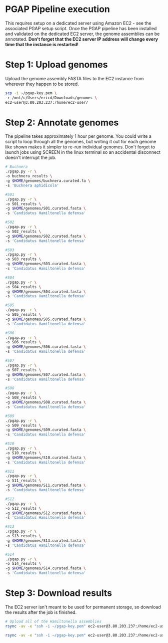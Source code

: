 # PGAP Pipeline execution

This requires setup on a dedicated server using Amazon EC2 - see the associated PGAP setup script. Once the PGAP pipeline has been installed and validated on the dedicated EC2 server, the genome assemblies can be annotated. **Don't forget that the EC2 server IP address will change every time that the instance is restarted!**



# Step 1: Upload genomes

Upload the genome assembly FASTA files to the EC2 instance from wherever they happen to be stored.

````bash
scp -i ~/pgap-key.pem \
-r /mnt/c/Users/ericd/Downloads/genomes \
ec2-user@3.80.203.237:/home/ec2-user/
````



# Step 2: Annotate genomes

The pipeline takes approximately 1 hour per genome. You could write a script to loop through all the genomes, but writing it out for each genome like shown makes it simpler to re-run individual genomes. Don't forget to launch jobs using SCREEN in the linux terminal so an accidental disconnect doesn't interrupt the job.

````bash
# Buchnera
./pgap.py -r \
-o buchnera_results \
-g $HOME/genomes/buchnera.curated.fa \
-s 'Buchnera aphidicola'

#S01
./pgap.py -r \
-o S01_results \
-g $HOME/genomes/S01.curated.fasta \
-s 'Candidatus Hamiltonella defensa'

#S02
./pgap.py -r \
-o S02_results \
-g $HOME/genomes/S02.curated.fasta \
-s 'Candidatus Hamiltonella defensa'

#S03
./pgap.py -r \
-o S03_results \
-g $HOME/genomes/S03.curated.fasta \
-s 'Candidatus Hamiltonella defensa'

#S04
./pgap.py -r \
-o S04_results \
-g $HOME/genomes/S04.curated.fasta \
-s 'Candidatus Hamiltonella defensa'

#S05
./pgap.py -r \
-o S05_results \
-g $HOME/genomes/S05.curated.fasta \
-s 'Candidatus Hamiltonella defensa'

#S06
./pgap.py -r \
-o S06_results \
-g $HOME/genomes/S06.curated.fasta \
-s 'Candidatus Hamiltonella defensa'

#S07
./pgap.py -r \
-o S07_results \
-g $HOME/genomes/S07.curated.fasta \
-s 'Candidatus Hamiltonella defensa'

#S08
./pgap.py -r \
-o S08_results \
-g $HOME/genomes/S08.curated.fasta \
-s 'Candidatus Hamiltonella defensa'

#S09
./pgap.py -r \
-o S09_results \
-g $HOME/genomes/S09.curated.fasta \
-s 'Candidatus Hamiltonella defensa'

#S10
./pgap.py -r \
-o S10_results \
-g $HOME/genomes/S10.curated.fasta \
-s 'Candidatus Hamiltonella defensa'

#S11
./pgap.py -r \
-o S11_results \
-g $HOME/genomes/S11.curated.fasta \
-s 'Candidatus Hamiltonella defensa'

#S12
./pgap.py -r \
-o S12_results \
-g $HOME/genomes/S12.curated.fasta \
-s 'Candidatus Hamiltonella defensa'

#S13
./pgap.py -r \
-o S13_results \
-g $HOME/genomes/S13.curated.fasta \
-s 'Candidatus Hamiltonella defensa'

#S14
./pgap.py -r \
-o S14_results \
-g $HOME/genomes/S14.curated.fasta \
-s 'Candidatus Hamiltonella defensa'
````



# Step 3: Download results

The EC2 server isn't meant to be used for permanent storage, so download the results after the job is finished.

````bash
# Upload all of the Hamiltonella assemblies
rsync -av -e "ssh -i ~/pgap-key.pem" ec2-user@3.80.203.237:/home/ec2-user/S* /mnt/c/Users/ericd/Downloads/results/

rsync -av -e "ssh -i ~/pgap-key.pem" ec2-user@3.80.203.237:/home/ec2-user/buchnera* /mnt/c/Users/ericd/Downloads/results/
````

